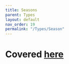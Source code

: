 ```yaml
---
title: Seasons
parent: Types
layout: default
nav_order: 19
permalink: "/Types/Season"
---
```


# Covered [here](/Types/BaseSeason)